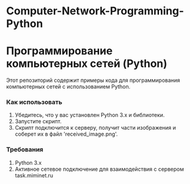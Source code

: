 # Computer-Network-Programming-Python

# Программирование компьютерных сетей (Python)

Этот репозиторий содержит примеры кода для программирования компьютерных сетей с использованием Python.

### Как использовать

1. Убедитесь, что у вас установлен Python 3.x и библиотеки.
2. Запустите скрипт.
3. Скрипт подключится к серверу, получит части изображения и соберет их в файл 'received_image.png'.

### Требования

1. Python 3.x
2. Активное сетевое подключение для взаимодействия с сервером task.miminet.ru
